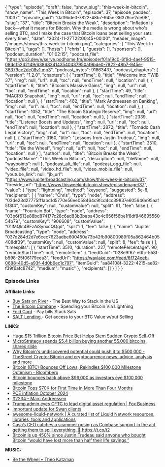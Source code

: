 {
  "type": "episode",
  "draft": false,
  "show_slug": "this-week-in-bitcoin",
  "show_name": "This Week In Bitcoin",
  "episode": 37,
  "episode_padded": "0037",
  "episode_guid": "0af9bde0-7822-48b7-945e-36379ce2de08",
  "slug": "37",
  "title": "Bitcoin Breaks the Weak",
  "description": "Inflation is back—what it means for Bitcoin. Why the media is wrong about who's selling BTC, and I make the case that Bitcoin loans beat selling your sats every time.",
  "date": "2024-11-27T22:00:45+00:00",
  "header_image": "/images/shows/this-week-in-bitcoin.png",
  "categories": [
    "This Week In Bitcoin"
  ],
  "tags": [],
  "hosts": [
    "chris"
  ],
  "guests": [],
  "sponsors": [],
  "podcast_duration": "01:02:15",
  "podcast_file": "https://op3.dev/e/serve.podhome.fm/episode/f01a19c0-6f9d-4aef-9515-08dc15242149/6386834143540437950af9bde0-7822-48b7-945e-36379ce2de08v1.mp3",
  "podcast_bytes": 91863437,
  "podcast_chapters": {
    "version": "1.2.0",
    "chapters": [
      {
        "startTime": 0,
        "title": "Welcome into TWiB 37",
        "img": null,
        "url": null,
        "toc": null,
        "endTime": null,
        "location": null
      },
      {
        "startTime": 6,
        "title": "Bitcoin's Massive Gains",
        "img": null,
        "url": null,
        "toc": null,
        "endTime": null,
        "location": null
      },
      {
        "startTime": 49,
        "title": "MACRO Snapshot",
        "img": null,
        "url": null,
        "toc": null,
        "endTime": null,
        "location": null
      },
      {
        "startTime": 462,
        "title": "Mark Andreessen on Banking",
        "img": null,
        "url": null,
        "toc": null,
        "endTime": null,
        "location": null
      },
      {
        "startTime": 1052,
        "title": "The Bitcoin Strategic Reserve",
        "img": null,
        "url": null,
        "toc": null,
        "endTime": null,
        "location": null
      },
      {
        "startTime": 2339,
        "title": "Listener Boosts and Updates",
        "img": null,
        "url": null,
        "toc": null,
        "endTime": null,
        "location": null
      },
      {
        "startTime": 2872,
        "title": "Tornado Cash Legal Victory",
        "img": null,
        "url": null,
        "toc": null,
        "endTime": null,
        "location": null
      },
      {
        "startTime": 3160,
        "title": "Lessons from Justin Trudeau",
        "img": null,
        "url": null,
        "toc": null,
        "endTime": null,
        "location": null
      },
      {
        "startTime": 3510,
        "title": "Be the Wheel",
        "img": null,
        "url": null,
        "toc": null,
        "endTime": null,
        "location": null
      }
    ],
    "author": null,
    "title": "Bitcoin Breaks the Weak",
    "podcastName": "This Week in Bitcoin",
    "description": null,
    "fileName": null,
    "waypoints": null
  },
  "podcast_alt_file": null,
  "podcast_ogg_file": null,
  "video_file": null,
  "video_hd_file": null,
  "video_mobile_file": null,
  "youtube_link": null,
  "jb_url": "https://www.jupiterbroadcasting.com/show/this-week-in-bitcoin/37",
  "fireside_url": "https://www.thisweekinbitcoin.show/episodepage/37",
  "value": {
    "type": "lightning",
    "method": "keysend",
    "suggested": 5e-8,
    "recipients": [
      {
        "name": "Chris",
        "type": "node",
        "address": "03de23d27775ff1abc1d5770e56ee058464c9fcd4cc39837e605646e95aaf5f8f4",
        "customKey": null,
        "customValue": null,
        "split": 91,
        "fee": false
      },
      {
        "name": "Fountain Bot",
        "type": "node",
        "address": "03b6f613e88bd874177c28c6ad83b3baba43c4c656f56be1f8df84669556054b79",
        "customKey": "906608",
        "customValue": "01IMQkt4BFzAiSynxcQQqd",
        "split": 1,
        "fee": false
      },
      {
        "name": "Jupiter Broadcasting",
        "type": "node",
        "address": "037d284d2d7e6cec7623adbe600450a73b42fb90800989f05a862464b05408df39",
        "customKey": null,
        "customValue": null,
        "split": 8,
        "fee": false
      }
    ],
    "timesplits": [
      {
        "startTime": 3510,
        "duration": 227,
        "remotePercentage": 90,
        "remoteStartTime": null,
        "remoteItem": {
          "feedGuid": "028e9f67-e0fc-558f-b598-25f06179cea3",
          "feedUrl": "https://wavlake.com/feed/6f724ceb-0688-40d5-a93f-4d0b6ec1c797",
          "itemGuid": "aa84108f-3222-4215-ae82-f39f6afc8742",
          "medium": "music"
        },
        "recipients": []
      }
    ]
  }
}


### Episode Links

**Affiliate Links:**

* [Buy Sats on River](https://river.com/signup?r=3CT4V56E) \- The Best Way to Stack in the US
* [The Bitcoin Company](https://app.thebitcoincompany.com/signup?ref=JUPITER) \- Spending your Bitcoin Via Lightning
* [Fold Card](https://use.foldapp.com/r/XNHPXTFC) \- Pay bills Stack Sats
* [SALT Lending ](https://borrower.saltlending.com/register?referralCode=GkPQdbqWG)\- Get access to your BTC Value w/out Selling

**LINKS:**

* [Huge $15 Trillion Bitcoin Price Bet Helps Stem Sudden Crypto Sell-Off](https://www.forbes.com/sites/digital-assets/2024/11/27/sudden-panic-sparks-200-billion-bitcoin-and-crypto-price-crash/)
* [MicroStrategy spends $5.4 billion buying another 55,000 bitcoins, shares slide](https://finance.yahoo.com/news/microstrategy-spends-54-billion-buying-another-55000-bitcoins-shares-slide-165131332.html)
* [Why Bitcoin's undiscovered potential could push it to $500,000 - TheStreet Crypto: Bitcoin and cryptocurrency news, advice, analysis and more](https://www.thestreet.com/crypto/markets/why-bitcoins-undiscovered-potential-could-push-it-to-500000)
* [Bitcoin (BTC) Bounces Off Lows, Rekindles $100,000 Milestone Optimism - Bloomberg](https://www.bloomberg.com/news/articles/2024-11-27/bitcoin-btc-bounces-off-lows-rekindles-100-000-milestone-optimism)
* [Bitcoin bounces back above $96,000 as investors eye $100,000 milestone](https://www.cnbc.com/2024/11/27/crypto-market-today.html)
* [Bitcoin Tops $70K for First Time in More Than Four Months](https://www.coindesk.com/markets/2024/10/28/bitcoin-tops-70k-for-first-time-in-more-than-four-months)
* [PCE inflation October 2024](https://www.cnbc.com/2024/11/27/pce-inflation-october-2024.html)
* [#2234 - Marc Andreessen](https://episodes.fm/360084272/episode/YTAzY2YzMjYtYWJhOC0xMWVmLTkzODYtNTczNDc5ODk0NTg4)
* [Trump admin eyes CFTC to lead digital asset regulation | Fox Business](https://www.foxbusiness.com/markets/trump-admin-eyes-cftc-lead-digital-asset-regulation)
* [Important update for Swan clients ](https://x.com/SwanBitcoin/status/1861566511011221754)
* [awesome-liquid-network | A curated list of Liquid Network resources, libraries, tools and applications](https://liquidnetwork.wiki/)
* [Casa’s CEO catches a scammer posing as Coinbase support in the act, getting them to spill everything. 👀 ](https://x.com/BitcoinNewsCom/status/1859365672653840582)<https://t.co/t2>
* [Bitcoin is up 450% since Justin Trudeau said anyone who bought Bitcoin “would have lost more than half their life savings.”](https://x.com/SimplyBitcoinTV/status/1861058477944099019)

**MUSIC:**

* [Be the Wheel • Theo Katzman](https://wavlake.com/album/6f724ceb-0688-40d5-a93f-4d0b6ec1c797)

